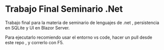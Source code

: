# Trabajo Final Seminario .Net
Trabajo final para la materia de seminario de lenguajes de .net , persistencia en SQLite y UI en Blazor Server.

Para ejecutarlo recomiendo usar el entorno vs code, hacer un pull desde este repo , y correrlo con F5.
